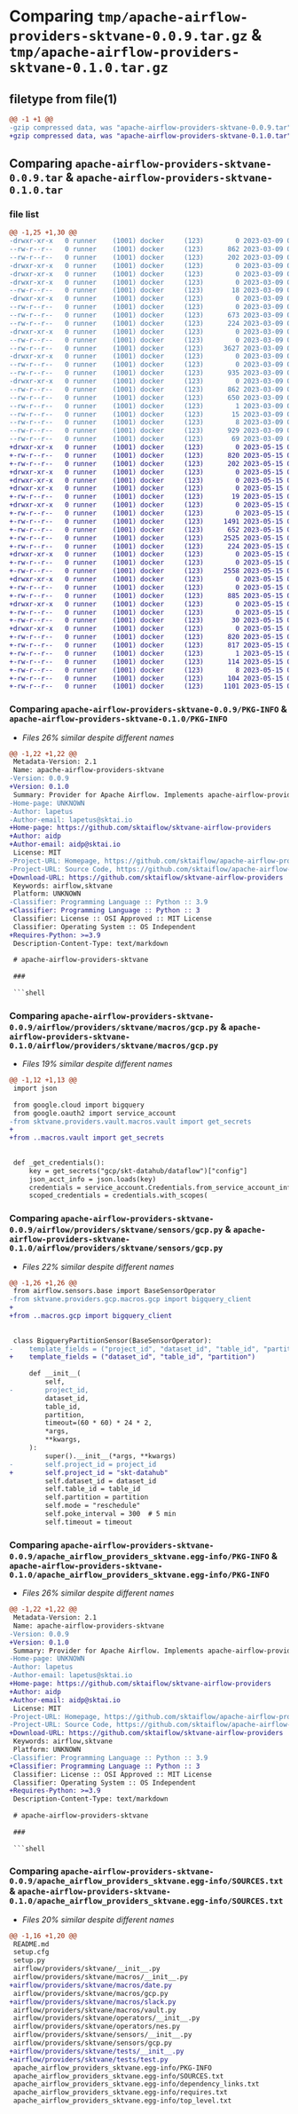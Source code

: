 # Comparing `tmp/apache-airflow-providers-sktvane-0.0.9.tar.gz` & `tmp/apache-airflow-providers-sktvane-0.1.0.tar.gz`

## filetype from file(1)

```diff
@@ -1 +1 @@
-gzip compressed data, was "apache-airflow-providers-sktvane-0.0.9.tar", last modified: Thu Mar  9 02:26:42 2023, max compression
+gzip compressed data, was "apache-airflow-providers-sktvane-0.1.0.tar", last modified: Mon May 15 08:28:13 2023, max compression
```

## Comparing `apache-airflow-providers-sktvane-0.0.9.tar` & `apache-airflow-providers-sktvane-0.1.0.tar`

### file list

```diff
@@ -1,25 +1,30 @@
-drwxr-xr-x   0 runner    (1001) docker     (123)        0 2023-03-09 02:26:42.947633 apache-airflow-providers-sktvane-0.0.9/
--rw-r--r--   0 runner    (1001) docker     (123)      862 2023-03-09 02:26:42.947633 apache-airflow-providers-sktvane-0.0.9/PKG-INFO
--rw-r--r--   0 runner    (1001) docker     (123)      202 2023-03-09 02:26:39.000000 apache-airflow-providers-sktvane-0.0.9/README.md
-drwxr-xr-x   0 runner    (1001) docker     (123)        0 2023-03-09 02:26:42.943633 apache-airflow-providers-sktvane-0.0.9/airflow/
-drwxr-xr-x   0 runner    (1001) docker     (123)        0 2023-03-09 02:26:42.943633 apache-airflow-providers-sktvane-0.0.9/airflow/providers/
-drwxr-xr-x   0 runner    (1001) docker     (123)        0 2023-03-09 02:26:42.943633 apache-airflow-providers-sktvane-0.0.9/airflow/providers/sktvane/
--rw-r--r--   0 runner    (1001) docker     (123)       18 2023-03-09 02:26:39.000000 apache-airflow-providers-sktvane-0.0.9/airflow/providers/sktvane/__init__.py
-drwxr-xr-x   0 runner    (1001) docker     (123)        0 2023-03-09 02:26:42.947633 apache-airflow-providers-sktvane-0.0.9/airflow/providers/sktvane/macros/
--rw-r--r--   0 runner    (1001) docker     (123)        0 2023-03-09 02:26:39.000000 apache-airflow-providers-sktvane-0.0.9/airflow/providers/sktvane/macros/__init__.py
--rw-r--r--   0 runner    (1001) docker     (123)      673 2023-03-09 02:26:39.000000 apache-airflow-providers-sktvane-0.0.9/airflow/providers/sktvane/macros/gcp.py
--rw-r--r--   0 runner    (1001) docker     (123)      224 2023-03-09 02:26:39.000000 apache-airflow-providers-sktvane-0.0.9/airflow/providers/sktvane/macros/vault.py
-drwxr-xr-x   0 runner    (1001) docker     (123)        0 2023-03-09 02:26:42.947633 apache-airflow-providers-sktvane-0.0.9/airflow/providers/sktvane/operators/
--rw-r--r--   0 runner    (1001) docker     (123)        0 2023-03-09 02:26:39.000000 apache-airflow-providers-sktvane-0.0.9/airflow/providers/sktvane/operators/__init__.py
--rw-r--r--   0 runner    (1001) docker     (123)     3627 2023-03-09 02:26:39.000000 apache-airflow-providers-sktvane-0.0.9/airflow/providers/sktvane/operators/nes.py
-drwxr-xr-x   0 runner    (1001) docker     (123)        0 2023-03-09 02:26:42.947633 apache-airflow-providers-sktvane-0.0.9/airflow/providers/sktvane/sensors/
--rw-r--r--   0 runner    (1001) docker     (123)        0 2023-03-09 02:26:39.000000 apache-airflow-providers-sktvane-0.0.9/airflow/providers/sktvane/sensors/__init__.py
--rw-r--r--   0 runner    (1001) docker     (123)      935 2023-03-09 02:26:39.000000 apache-airflow-providers-sktvane-0.0.9/airflow/providers/sktvane/sensors/gcp.py
-drwxr-xr-x   0 runner    (1001) docker     (123)        0 2023-03-09 02:26:42.947633 apache-airflow-providers-sktvane-0.0.9/apache_airflow_providers_sktvane.egg-info/
--rw-r--r--   0 runner    (1001) docker     (123)      862 2023-03-09 02:26:42.000000 apache-airflow-providers-sktvane-0.0.9/apache_airflow_providers_sktvane.egg-info/PKG-INFO
--rw-r--r--   0 runner    (1001) docker     (123)      650 2023-03-09 02:26:42.000000 apache-airflow-providers-sktvane-0.0.9/apache_airflow_providers_sktvane.egg-info/SOURCES.txt
--rw-r--r--   0 runner    (1001) docker     (123)        1 2023-03-09 02:26:42.000000 apache-airflow-providers-sktvane-0.0.9/apache_airflow_providers_sktvane.egg-info/dependency_links.txt
--rw-r--r--   0 runner    (1001) docker     (123)       15 2023-03-09 02:26:42.000000 apache-airflow-providers-sktvane-0.0.9/apache_airflow_providers_sktvane.egg-info/requires.txt
--rw-r--r--   0 runner    (1001) docker     (123)        8 2023-03-09 02:26:42.000000 apache-airflow-providers-sktvane-0.0.9/apache_airflow_providers_sktvane.egg-info/top_level.txt
--rw-r--r--   0 runner    (1001) docker     (123)      929 2023-03-09 02:26:42.947633 apache-airflow-providers-sktvane-0.0.9/setup.cfg
--rw-r--r--   0 runner    (1001) docker     (123)       69 2023-03-09 02:26:39.000000 apache-airflow-providers-sktvane-0.0.9/setup.py
+drwxr-xr-x   0 runner    (1001) docker     (123)        0 2023-05-15 08:28:13.973227 apache-airflow-providers-sktvane-0.1.0/
+-rw-r--r--   0 runner    (1001) docker     (123)      820 2023-05-15 08:28:13.973227 apache-airflow-providers-sktvane-0.1.0/PKG-INFO
+-rw-r--r--   0 runner    (1001) docker     (123)      202 2023-05-15 08:28:07.000000 apache-airflow-providers-sktvane-0.1.0/README.md
+drwxr-xr-x   0 runner    (1001) docker     (123)        0 2023-05-15 08:28:13.969227 apache-airflow-providers-sktvane-0.1.0/airflow/
+drwxr-xr-x   0 runner    (1001) docker     (123)        0 2023-05-15 08:28:13.969227 apache-airflow-providers-sktvane-0.1.0/airflow/providers/
+drwxr-xr-x   0 runner    (1001) docker     (123)        0 2023-05-15 08:28:13.969227 apache-airflow-providers-sktvane-0.1.0/airflow/providers/sktvane/
+-rw-r--r--   0 runner    (1001) docker     (123)       19 2023-05-15 08:28:07.000000 apache-airflow-providers-sktvane-0.1.0/airflow/providers/sktvane/__init__.py
+drwxr-xr-x   0 runner    (1001) docker     (123)        0 2023-05-15 08:28:13.973227 apache-airflow-providers-sktvane-0.1.0/airflow/providers/sktvane/macros/
+-rw-r--r--   0 runner    (1001) docker     (123)        0 2023-05-15 08:28:07.000000 apache-airflow-providers-sktvane-0.1.0/airflow/providers/sktvane/macros/__init__.py
+-rw-r--r--   0 runner    (1001) docker     (123)     1491 2023-05-15 08:28:07.000000 apache-airflow-providers-sktvane-0.1.0/airflow/providers/sktvane/macros/date.py
+-rw-r--r--   0 runner    (1001) docker     (123)      652 2023-05-15 08:28:07.000000 apache-airflow-providers-sktvane-0.1.0/airflow/providers/sktvane/macros/gcp.py
+-rw-r--r--   0 runner    (1001) docker     (123)     2525 2023-05-15 08:28:07.000000 apache-airflow-providers-sktvane-0.1.0/airflow/providers/sktvane/macros/slack.py
+-rw-r--r--   0 runner    (1001) docker     (123)      224 2023-05-15 08:28:07.000000 apache-airflow-providers-sktvane-0.1.0/airflow/providers/sktvane/macros/vault.py
+drwxr-xr-x   0 runner    (1001) docker     (123)        0 2023-05-15 08:28:13.973227 apache-airflow-providers-sktvane-0.1.0/airflow/providers/sktvane/operators/
+-rw-r--r--   0 runner    (1001) docker     (123)        0 2023-05-15 08:28:07.000000 apache-airflow-providers-sktvane-0.1.0/airflow/providers/sktvane/operators/__init__.py
+-rw-r--r--   0 runner    (1001) docker     (123)     2558 2023-05-15 08:28:07.000000 apache-airflow-providers-sktvane-0.1.0/airflow/providers/sktvane/operators/nes.py
+drwxr-xr-x   0 runner    (1001) docker     (123)        0 2023-05-15 08:28:13.973227 apache-airflow-providers-sktvane-0.1.0/airflow/providers/sktvane/sensors/
+-rw-r--r--   0 runner    (1001) docker     (123)        0 2023-05-15 08:28:07.000000 apache-airflow-providers-sktvane-0.1.0/airflow/providers/sktvane/sensors/__init__.py
+-rw-r--r--   0 runner    (1001) docker     (123)      885 2023-05-15 08:28:07.000000 apache-airflow-providers-sktvane-0.1.0/airflow/providers/sktvane/sensors/gcp.py
+drwxr-xr-x   0 runner    (1001) docker     (123)        0 2023-05-15 08:28:13.973227 apache-airflow-providers-sktvane-0.1.0/airflow/providers/sktvane/tests/
+-rw-r--r--   0 runner    (1001) docker     (123)        0 2023-05-15 08:28:07.000000 apache-airflow-providers-sktvane-0.1.0/airflow/providers/sktvane/tests/__init__.py
+-rw-r--r--   0 runner    (1001) docker     (123)       30 2023-05-15 08:28:07.000000 apache-airflow-providers-sktvane-0.1.0/airflow/providers/sktvane/tests/test.py
+drwxr-xr-x   0 runner    (1001) docker     (123)        0 2023-05-15 08:28:13.973227 apache-airflow-providers-sktvane-0.1.0/apache_airflow_providers_sktvane.egg-info/
+-rw-r--r--   0 runner    (1001) docker     (123)      820 2023-05-15 08:28:13.000000 apache-airflow-providers-sktvane-0.1.0/apache_airflow_providers_sktvane.egg-info/PKG-INFO
+-rw-r--r--   0 runner    (1001) docker     (123)      817 2023-05-15 08:28:13.000000 apache-airflow-providers-sktvane-0.1.0/apache_airflow_providers_sktvane.egg-info/SOURCES.txt
+-rw-r--r--   0 runner    (1001) docker     (123)        1 2023-05-15 08:28:13.000000 apache-airflow-providers-sktvane-0.1.0/apache_airflow_providers_sktvane.egg-info/dependency_links.txt
+-rw-r--r--   0 runner    (1001) docker     (123)      114 2023-05-15 08:28:13.000000 apache-airflow-providers-sktvane-0.1.0/apache_airflow_providers_sktvane.egg-info/requires.txt
+-rw-r--r--   0 runner    (1001) docker     (123)        8 2023-05-15 08:28:13.000000 apache-airflow-providers-sktvane-0.1.0/apache_airflow_providers_sktvane.egg-info/top_level.txt
+-rw-r--r--   0 runner    (1001) docker     (123)      104 2023-05-15 08:28:13.977227 apache-airflow-providers-sktvane-0.1.0/setup.cfg
+-rw-r--r--   0 runner    (1001) docker     (123)     1101 2023-05-15 08:28:07.000000 apache-airflow-providers-sktvane-0.1.0/setup.py
```

### Comparing `apache-airflow-providers-sktvane-0.0.9/PKG-INFO` & `apache-airflow-providers-sktvane-0.1.0/PKG-INFO`

 * *Files 26% similar despite different names*

```diff
@@ -1,22 +1,22 @@
 Metadata-Version: 2.1
 Name: apache-airflow-providers-sktvane
-Version: 0.0.9
+Version: 0.1.0
 Summary: Provider for Apache Airflow. Implements apache-airflow-providers-sktvane package by skt
-Home-page: UNKNOWN
-Author: lapetus
-Author-email: lapetus@sktai.io
+Home-page: https://github.com/sktaiflow/sktvane-airflow-providers
+Author: aidp
+Author-email: aidp@sktai.io
 License: MIT
-Project-URL: Homepage, https://github.com/sktaiflow/apache-airflow-providers-sktvane
-Project-URL: Source Code, https://github.com/sktaiflow/apache-airflow-providers-sktvane
+Download-URL: https://github.com/sktaiflow/sktvane-airflow-providers
 Keywords: airflow,sktvane
 Platform: UNKNOWN
-Classifier: Programming Language :: Python :: 3.9
+Classifier: Programming Language :: Python :: 3
 Classifier: License :: OSI Approved :: MIT License
 Classifier: Operating System :: OS Independent
+Requires-Python: >=3.9
 Description-Content-Type: text/markdown
 
 # apache-airflow-providers-sktvane
 
 ###
 
 ```shell
```

### Comparing `apache-airflow-providers-sktvane-0.0.9/airflow/providers/sktvane/macros/gcp.py` & `apache-airflow-providers-sktvane-0.1.0/airflow/providers/sktvane/macros/gcp.py`

 * *Files 19% similar despite different names*

```diff
@@ -1,12 +1,13 @@
 import json
 
 from google.cloud import bigquery
 from google.oauth2 import service_account
-from sktvane.providers.vault.macros.vault import get_secrets
+
+from ..macros.vault import get_secrets
 
 
 def _get_credentials():
     key = get_secrets("gcp/skt-datahub/dataflow")["config"]
     json_acct_info = json.loads(key)
     credentials = service_account.Credentials.from_service_account_info(json_acct_info)
     scoped_credentials = credentials.with_scopes(
```

### Comparing `apache-airflow-providers-sktvane-0.0.9/airflow/providers/sktvane/sensors/gcp.py` & `apache-airflow-providers-sktvane-0.1.0/airflow/providers/sktvane/sensors/gcp.py`

 * *Files 22% similar despite different names*

```diff
@@ -1,26 +1,26 @@
 from airflow.sensors.base import BaseSensorOperator
-from sktvane.providers.gcp.macros.gcp import bigquery_client
+
+from ..macros.gcp import bigquery_client
 
 
 class BigqueryPartitionSensor(BaseSensorOperator):
-    template_fields = ("project_id", "dataset_id", "table_id", "partition")
+    template_fields = ("dataset_id", "table_id", "partition")
 
     def __init__(
         self,
-        project_id,
         dataset_id,
         table_id,
         partition,
         timeout=(60 * 60) * 24 * 2,
         *args,
         **kwargs,
     ):
         super().__init__(*args, **kwargs)
-        self.project_id = project_id
+        self.project_id = "skt-datahub"
         self.dataset_id = dataset_id
         self.table_id = table_id
         self.partition = partition
         self.mode = "reschedule"
         self.poke_interval = 300  # 5 min
         self.timeout = timeout
```

### Comparing `apache-airflow-providers-sktvane-0.0.9/apache_airflow_providers_sktvane.egg-info/PKG-INFO` & `apache-airflow-providers-sktvane-0.1.0/apache_airflow_providers_sktvane.egg-info/PKG-INFO`

 * *Files 26% similar despite different names*

```diff
@@ -1,22 +1,22 @@
 Metadata-Version: 2.1
 Name: apache-airflow-providers-sktvane
-Version: 0.0.9
+Version: 0.1.0
 Summary: Provider for Apache Airflow. Implements apache-airflow-providers-sktvane package by skt
-Home-page: UNKNOWN
-Author: lapetus
-Author-email: lapetus@sktai.io
+Home-page: https://github.com/sktaiflow/sktvane-airflow-providers
+Author: aidp
+Author-email: aidp@sktai.io
 License: MIT
-Project-URL: Homepage, https://github.com/sktaiflow/apache-airflow-providers-sktvane
-Project-URL: Source Code, https://github.com/sktaiflow/apache-airflow-providers-sktvane
+Download-URL: https://github.com/sktaiflow/sktvane-airflow-providers
 Keywords: airflow,sktvane
 Platform: UNKNOWN
-Classifier: Programming Language :: Python :: 3.9
+Classifier: Programming Language :: Python :: 3
 Classifier: License :: OSI Approved :: MIT License
 Classifier: Operating System :: OS Independent
+Requires-Python: >=3.9
 Description-Content-Type: text/markdown
 
 # apache-airflow-providers-sktvane
 
 ###
 
 ```shell
```

### Comparing `apache-airflow-providers-sktvane-0.0.9/apache_airflow_providers_sktvane.egg-info/SOURCES.txt` & `apache-airflow-providers-sktvane-0.1.0/apache_airflow_providers_sktvane.egg-info/SOURCES.txt`

 * *Files 20% similar despite different names*

```diff
@@ -1,16 +1,20 @@
 README.md
 setup.cfg
 setup.py
 airflow/providers/sktvane/__init__.py
 airflow/providers/sktvane/macros/__init__.py
+airflow/providers/sktvane/macros/date.py
 airflow/providers/sktvane/macros/gcp.py
+airflow/providers/sktvane/macros/slack.py
 airflow/providers/sktvane/macros/vault.py
 airflow/providers/sktvane/operators/__init__.py
 airflow/providers/sktvane/operators/nes.py
 airflow/providers/sktvane/sensors/__init__.py
 airflow/providers/sktvane/sensors/gcp.py
+airflow/providers/sktvane/tests/__init__.py
+airflow/providers/sktvane/tests/test.py
 apache_airflow_providers_sktvane.egg-info/PKG-INFO
 apache_airflow_providers_sktvane.egg-info/SOURCES.txt
 apache_airflow_providers_sktvane.egg-info/dependency_links.txt
 apache_airflow_providers_sktvane.egg-info/requires.txt
 apache_airflow_providers_sktvane.egg-info/top_level.txt
```

